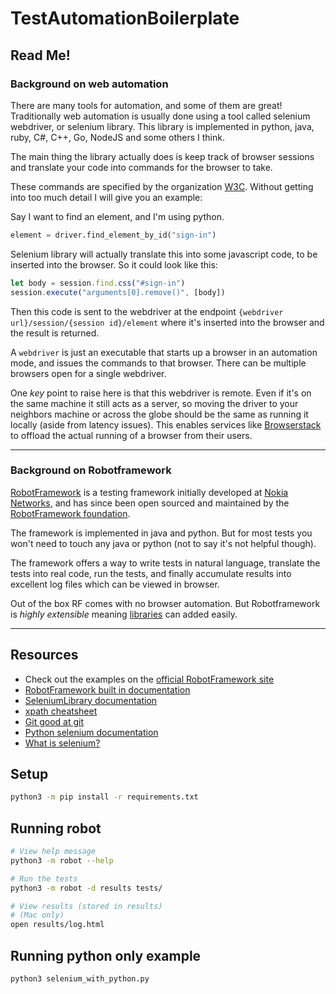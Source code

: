 # TestAutomationBoilerplate

## Read Me!

### Background on web automation

There are many tools for automation, and some of them are great! Traditionally web automation is usually done using a tool called selenium webdriver, or selenium library. This library is implemented in python, java, ruby, C#, C++, Go, NodeJS and some others I think.

The main thing the library actually does is keep track of browser sessions and translate your code into commands for the browser to take.

These commands are specified by the organization [W3C](https://www.w3.org/TR/webdriver1/). Without getting into too much detail I will give you an example:

Say I want to find an element, and I'm using python.

```python
element = driver.find_element_by_id("sign-in")
```

Selenium library will actually translate this into some javascript code, to be inserted into the browser. So it could look like this:

```javascript
let body = session.find.css("#sign-in")
session.execute("arguments[0].remove()", [body])
```

Then this code is sent to the webdriver at the endpoint `{webdriver url}/session/{session id}/element` where it's inserted into the browser and the result is returned.

A `webdriver` is just an executable that starts up a browser in an automation mode, and issues the commands to that browser. There can be multiple browsers open for a single webdriver.

One _key_ point to raise here is that this webdriver is remote. Even if it's on the same machine it still acts as a server, so moving the driver to your neighbors machine or across the globe should be the same as running it locally (aside from latency issues). This enables services like [Browserstack](http://browserstack.com) to offload the actual running of a browser from their users.

---

### Background on Robotframework

[RobotFramework](https://robotframework.org/) is a testing framework initially developed at [Nokia Networks](http://networks.nokia.com/), 
and has since been open sourced and maintained by the [RobotFramework foundation](http://robotframework.org/foundation).

The framework is implemented in java and python. But for most tests you won't need to touch any java or python (not to say it's not helpful though).

The framework offers a way to write tests in natural language, translate the tests into real code, run the tests, and finally accumulate results into excellent log files which can be viewed in browser.

Out of the box RF comes with no browser automation. But Robotframework is _highly extensible_ meaning [libraries](https://robotframework.org/#libraries) can added easily.

---
## Resources

* Check out the examples on the [official RobotFramework site](https://robotframework.org/)
* [RobotFramework built in documentation](http://robotframework.org/robotframework/latest/libraries/BuiltIn.html)
* [SeleniumLibrary documentation](http://robotframework.org/SeleniumLibrary/SeleniumLibrary.html)
* [xpath cheatsheet](https://devhints.io/xpath)
* [Git good at git](https://rogerdudler.github.io/git-guide/)
* [Python selenium documentation](https://selenium-python.readthedocs.io/)
* [What is selenium?](https://www.seleniumhq.org/docs/01_introducing_selenium.jsp)

## Setup

```bash
python3 -m pip install -r requirements.txt
```

## Running robot

```bash
# View help message
python3 -m robot --help

# Run the tests
python3 -m robot -d results tests/

# View results (stored in results)
# (Mac only)
open results/log.html
```

## Running python only example

```bash
python3 selenium_with_python.py
```
